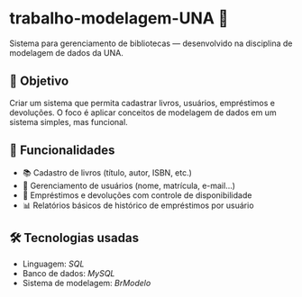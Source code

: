 # trabalho-modelagem-UNA 🚀

Sistema para gerenciamento de bibliotecas — desenvolvido na disciplina de modelagem de dados da UNA.

## 🎯 Objetivo

Criar um sistema que permita cadastrar livros, usuários, empréstimos e devoluções. O foco é aplicar conceitos de modelagem de dados em um sistema simples, mas funcional.

## 🧠 Funcionalidades

- 📚 Cadastro de livros (título, autor, ISBN, etc.)
- 👥 Gerenciamento de usuários (nome, matrícula, e-mail…)
- 🔄 Empréstimos e devoluções com controle de disponibilidade
- 📊 Relatórios básicos de histórico de empréstimos por usuário

## 🛠️ Tecnologias usadas

- Linguagem: *SQL*
- Banco de dados: *MySQL*
- Sistema de modelagem: *BrModelo*
